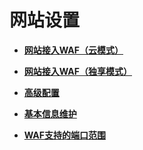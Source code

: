 # 网站设置<a name="waf_01_0070"></a>

-   **[网站接入WAF（云模式）](网站接入WAF（云模式）.md)**  

-   **[网站接入WAF（独享模式）](网站接入WAF（独享模式）.md)**  

-   **[高级配置](高级配置.md)**  

-   **[基本信息维护](基本信息维护.md)**  

-   **[WAF支持的端口范围](WAF支持的端口范围.md)**  

